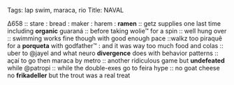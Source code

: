 Tags: lap swim, maraca, rio 
Title: NAVAL
  
∆658 :: stare : bread : maker : harem : **ramen** :: getz supplies one last time including **organic** guaraná :: before taking wolie™ for a spin :: well hung over :: swimming works fine though with good enough pace ::walkz too piraquê for a **porqueta** with godfather™ : and it was way too much food and colas :: uber to @jayel and what neuro **divergence** does with behavior patterns :: açaí to go then maraca by metro :: another ridiculous game but **undefeated** while @patropi :: while the double-exes go to feira hype :: no goat cheese no **frikadeller** but the trout was a real treat 
